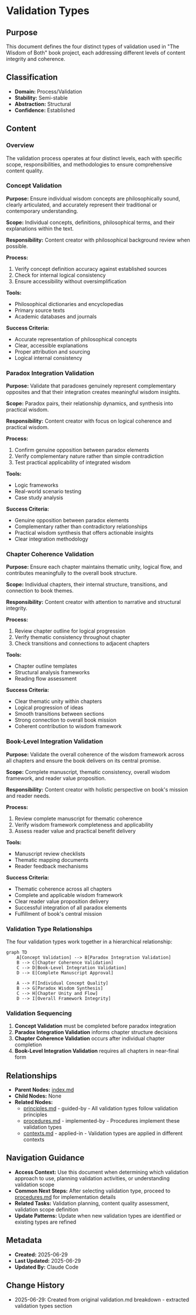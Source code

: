 # Validation Types

## Purpose
This document defines the four distinct types of validation used in "The Wisdom of Both" book project, each addressing different levels of content integrity and coherence.

## Classification
- **Domain:** Process/Validation
- **Stability:** Semi-stable
- **Abstraction:** Structural
- **Confidence:** Established

## Content

### Overview

The validation process operates at four distinct levels, each with specific scope, responsibilities, and methodologies to ensure comprehensive content quality.

### Concept Validation

**Purpose:**
Ensure individual wisdom concepts are philosophically sound, clearly articulated, and accurately represent their traditional or contemporary understanding.

**Scope:**
Individual concepts, definitions, philosophical terms, and their explanations within the text.

**Responsibility:**
Content creator with philosophical background review when possible.

**Process:**
1. Verify concept definition accuracy against established sources
2. Check for internal logical consistency
3. Ensure accessibility without oversimplification

**Tools:**
- Philosophical dictionaries and encyclopedias
- Primary source texts
- Academic databases and journals

**Success Criteria:**
- Accurate representation of philosophical concepts
- Clear, accessible explanations
- Proper attribution and sourcing
- Logical internal consistency

### Paradox Integration Validation

**Purpose:**
Validate that paradoxes genuinely represent complementary opposites and that their integration creates meaningful wisdom insights.

**Scope:**
Paradox pairs, their relationship dynamics, and synthesis into practical wisdom.

**Responsibility:**
Content creator with focus on logical coherence and practical wisdom.

**Process:**
1. Confirm genuine opposition between paradox elements
2. Verify complementary nature rather than simple contradiction
3. Test practical applicability of integrated wisdom

**Tools:**
- Logic frameworks
- Real-world scenario testing
- Case study analysis

**Success Criteria:**
- Genuine opposition between paradox elements
- Complementary rather than contradictory relationships
- Practical wisdom synthesis that offers actionable insights
- Clear integration methodology

### Chapter Coherence Validation

**Purpose:**
Ensure each chapter maintains thematic unity, logical flow, and contributes meaningfully to the overall book structure.

**Scope:**
Individual chapters, their internal structure, transitions, and connection to book themes.

**Responsibility:**
Content creator with attention to narrative and structural integrity.

**Process:**
1. Review chapter outline for logical progression
2. Verify thematic consistency throughout chapter
3. Check transitions and connections to adjacent chapters

**Tools:**
- Chapter outline templates
- Structural analysis frameworks
- Reading flow assessment

**Success Criteria:**
- Clear thematic unity within chapters
- Logical progression of ideas
- Smooth transitions between sections
- Strong connection to overall book mission
- Coherent contribution to wisdom framework

### Book-Level Integration Validation

**Purpose:**
Validate the overall coherence of the wisdom framework across all chapters and ensure the book delivers on its central promise.

**Scope:**
Complete manuscript, thematic consistency, overall wisdom framework, and reader value proposition.

**Responsibility:**
Content creator with holistic perspective on book's mission and reader needs.

**Process:**
1. Review complete manuscript for thematic coherence
2. Verify wisdom framework completeness and applicability
3. Assess reader value and practical benefit delivery

**Tools:**
- Manuscript review checklists
- Thematic mapping documents
- Reader feedback mechanisms

**Success Criteria:**
- Thematic coherence across all chapters
- Complete and applicable wisdom framework
- Clear reader value proposition delivery
- Successful integration of all paradox elements
- Fulfillment of book's central mission

### Validation Type Relationships

The four validation types work together in a hierarchical relationship:

```mermaid
graph TD
    A[Concept Validation] --> B[Paradox Integration Validation]
    B --> C[Chapter Coherence Validation]
    C --> D[Book-Level Integration Validation]
    D --> E[Complete Manuscript Approval]
    
    A --> F[Individual Concept Quality]
    B --> G[Paradox Wisdom Synthesis]
    C --> H[Chapter Unity and Flow]
    D --> I[Overall Framework Integrity]
```

### Validation Sequencing

1. **Concept Validation** must be completed before paradox integration
2. **Paradox Integration Validation** informs chapter structure decisions
3. **Chapter Coherence Validation** occurs after individual chapter completion
4. **Book-Level Integration Validation** requires all chapters in near-final form

## Relationships
- **Parent Nodes:** [index.md](index.md)
- **Child Nodes:** None
- **Related Nodes:** 
  - [principles.md](principles.md) - guided-by - All validation types follow validation principles
  - [procedures.md](procedures.md) - implemented-by - Procedures implement these validation types
  - [contexts.md](contexts.md) - applied-in - Validation types are applied in different contexts

## Navigation Guidance
- **Access Context:** Use this document when determining which validation approach to use, planning validation activities, or understanding validation scope
- **Common Next Steps:** After selecting validation type, proceed to [procedures.md](procedures.md) for implementation details
- **Related Tasks:** Validation planning, content quality assessment, validation scope definition
- **Update Patterns:** Update when new validation types are identified or existing types are refined

## Metadata
- **Created:** 2025-06-29
- **Last Updated:** 2025-06-29
- **Updated By:** Claude Code

## Change History
- 2025-06-29: Created from original validation.md breakdown - extracted validation types section